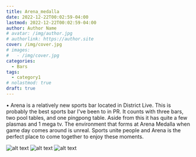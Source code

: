 ```yaml
---
title: Arena_medalla
date: 2022-12-22T00:02:59-04:00
lastmod: 2022-12-22T00:02:59-04:00
author: Author Name
# avatar: /img/author.jpg
# authorlink: https://author.site
cover: /img/cover.jpg
# images:
#   - /img/cover.jpg
categories:
  - Bars
tags:
  - category1
# nolastmod: true
draft: true
---
```

• Arena is a relatively new sports bar located in District Live. This is probably the best sports bar I've been to in PR. It counts with three bars, two pool tables, and one pingpong table. Aside from this it has quite a few plasmas and 1 mega tv. The environment that forms at Arena Medalla when game day comes around is unreal. Sports unite people and Arena is the perfect place to come together to enjoy these moments. 

![alt text](/img/medalla1.jpg)
![alt text](/img/medalla2.jpg)
![alt text](/img/medalla3.jpg)
